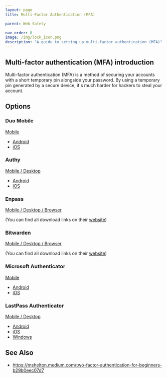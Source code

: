 ```yaml
---
layout: page
title: Multi-Factor Authentication (MFA)

parent: Web Safety

nav_order: 0
image: /img/lock_icon.png
description: "A guide to setting up multi-factor authentication (MFA)"
---
```


## Multi-factor authentication (MFA) introduction

Multi-factor authentication (MFA) is a method of securing your accounts with a short temporary pin alongside your password. By using a temporary pin generated by a secure device, it's much harder for hackers to steal your account.

## Options

### Duo Mobile

[Mobile](https://duo.com/product/multi-factor-authentication-mfa/duo-mobile-app)

- [Android](https://play.google.com/store/apps/details?id=com.duosecurity.duomobile)
- [iOS](https://apps.apple.com/us/app/duo-mobile/id422663827)

### Authy

[Mobile / Desktop](https://authy.com/download/)

- [Android](https://play.google.com/store/apps/details?id=com.authy.authy)
- [iOS](https://apps.apple.com/us/app/authy/id494168017)

### Enpass

[Mobile / Desktop / Browser](https://www.enpass.io/downloads/)

(You can find all download links on their [website](https://www.enpass.io/downloads/))

### Bitwarden

[Mobile / Desktop / Browser](https://bitwarden.com/download/)

(You can find all download links on their [website](https://bitwarden.com/download/))

### Microsoft Authenticator

[Mobile](https://www.microsoft.com/en-us/security/mobile-authenticator-app)

- [Android](https://play.google.com/store/apps/details?id=com.azure.authenticator)
- [iOS](https://apps.apple.com/us/app/microsoft-authenticator/id983156458)

### LastPass Authenticator

[Mobile / Desktop](https://lastpass.com/auth/)

- [Android](https://play.google.com/store/apps/details?id=com.lastpass.authenticator)
- [iOS](https://apps.apple.com/us/app/lastpass-authenticator/id1079110004)
- [Windows](https://www.microsoft.com/en-us/p/lastpass-authenticator/9nblggh5l9d7)

## See Also

- <https://mshelton.medium.com/two-factor-authentication-for-beginners-b29b0eec07d7>
